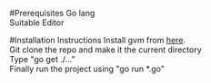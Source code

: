 
#Prerequisites
Go lang </br>
Suitable Editor

#Installation Instructions
Install gvm from <a href="https://github.com/moovweb/gvm">here</a>. </br>
Git clone the repo and make it the current directory</br>
Type "go get ./..." </br>
Finally run the project using "go run *.go"
